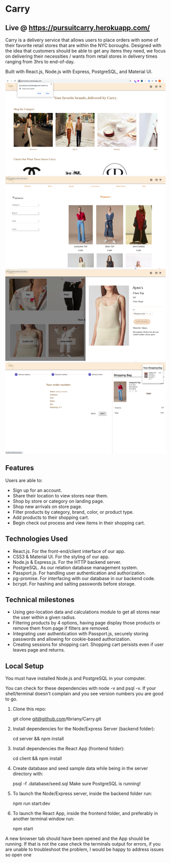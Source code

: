 # Carry

## Live @ https://pursuitcarry.herokuapp.com/

Carry is a delivery service that allows users to place orders with some of their favorite retail stores that are within the NYC boroughs. Designed with the idea that customers should be able to get any items they need, we focus on delivering their necessities / wants from retail stores in delivery times ranging from 3hrs to end-of-day.

Built with React.js, Node.js with Express, PostgreSQL, and Material UI.

![langingpage](./public/images/landingpage.png)
![productpage](./public/images/productpage.png)
![itempopup](./public/images/itempopup.png)
![checkout](./public/images/checkout.png)

## Features

Users are able to:

* Sign up for an account.
* Share their location to view stores near them.
* Shop by store or category on landing page.
* Shop new arrivals on store page.
* Filter products by category, brand, color, or product type.
* Add products to their shopping cart. 
* Begin check out process and view items in their shopping cart.


## Technologies Used

* React.js. For the front-end/client interface of our app.
* CSS3 & Material UI. For the styling of our app.
* Node.js & Express.js. For the HTTP backend server.
* PostgreSQL. As our relation database management system.
* Passport.js. For handling user authentication and authorization.
* pg-promise. For interfacing with our database in our backend code.
* bcrypt. For hashing and salting passwords before storage.


## Technical milestones 

* Using geo-location data and calculations module to get all stores near the user within a given radius.
* Filtering products by 4 options, having page display those products or remove them from page if filters are removed.
* Integrating user authentication with Passport.js, securely storing passwords and allowing for cookie-based authorization.
* Creating sessions for shopping cart. Shopping cart persists even if user leaves page and returns.


##  Local Setup

You must have installed Node.js and PostgreSQL in your computer.

You can check for these dependencies with node -v and psql -v. If your shell/terminal doesn't complain and you see version numbers you are good to go.

1. Clone this repo: 
  
   git clone git@github.com/tbriany/Carry.git 

2. Install dependencies for the Node/Express Server (backend folder):

   cd server && npm install

3. Install dependencies the React App (frontend folder):

   cd client && npm install

4. Create database and seed sample data while being in the server directory with:
 
   psql -f .database/seed.sql
   Make sure PostgreSQL is running!

5. To launch the Node/Express server, inside the backend folder run:
 
   npm run start:dev
 
6. To launch the React App, inside the frontend folder, and preferably in another terminal window run:
 
   npm start
 
A new browser tab should have been opened and the App should be running. If that is not the case check the terminals output for errors, if you are unable to troubleshoot the problem, I would be happy to address issues so open one
